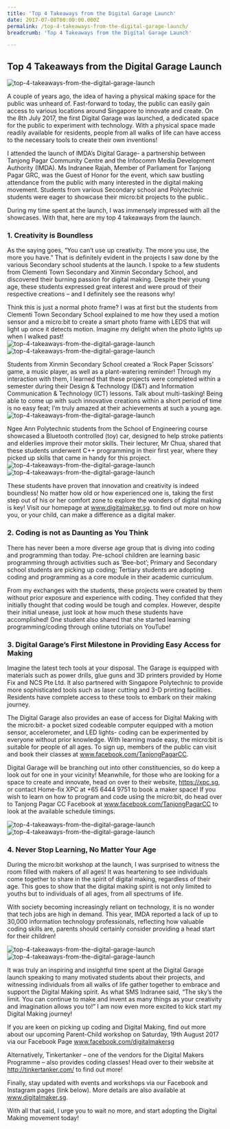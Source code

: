 ```yaml
---
title: 'Top 4 Takeaways from the Digital Garage Launch'
date: 2017-07-08T00:00:00.000Z
permalink: /top-4-takeaways-from-the-digital-garage-launch/
breadcrumb: 'Top 4 Takeaways from the Digital Garage Launch'

---
```



## Top 4 Takeaways from the Digital Garage Launch

![top-4-takeaways-from-the-digital-garage-launch](/images/stories/features/top-4-takeaways-from-the-digital-garage-launch/top-4-takeaways-from-the-digital-garage-launch1.jpg)<br>

A couple of years ago, the idea of having a physical making space for the public was unheard of. Fast-forward to today, the public can easily gain access to various locations around Singapore to innovate and create. On the 8th July 2017, the first Digital Garage was launched, a dedicated space for the public to experiment with technology. With a physical space made readily available for residents, people from all walks of life can have access to the necessary tools to create their own inventions!

I attended the launch of IMDA’s Digital Garage- a partnership between Tanjong Pagar Community Centre and the Infocomm Media Development Authority (IMDA). Ms Indranee Rajah, Member of Parliament for Tanjong Pagar GRC, was the Guest of Honor for the event, which saw bustling attendance from the public with many interested in the digital making movement. Students from various Secondary school and Polytechnic students were eager to showcase their micro:bit projects to the public..  

During my time spent at the launch, I was immensely impressed with all the showcases. With that, here are my top 4 takeaways from the launch. 

### 1. Creativity is Boundless
As the saying goes, “You can’t use up creativity. The more you use, the more you have.” That is definitely evident in the projects I saw done by the various Secondary school students at the launch. I spoke to a few students from Clementi Town Secondary and Xinmin Secondary School, and discovered their burning passion for digital making. Despite their young age, these students expressed great interest and were proud of their respective creations – and I definitely see the reasons why!

Think this is just a normal photo frame? I was at first but the students from Clementi Town Secondary School explained to me how they used a motion sensor and a micro:bit  to create a smart photo frame with LEDS that will light up once it detects motion. Imagine my delight when the photo lights up when I walked past!<br>
![top-4-takeaways-from-the-digital-garage-launch](/images/stories/features/top-4-takeaways-from-the-digital-garage-launch/top-4-takeaways-from-the-digital-garage-launch2.jpg)<br>
![top-4-takeaways-from-the-digital-garage-launch](/images/stories/features/top-4-takeaways-from-the-digital-garage-launch/top-4-takeaways-from-the-digital-garage-launch3.jpg)<br>

Students from Xinmin Secondary School created a ‘Rock Paper Scissors’ game, a music player, as well as a plant-watering reminder! Through my interaction with them, I learned that these projects were completed within a semester during their Design & Technology (D&T) and Information Communication & Technology (ICT) lessons. Talk about multi-tasking! Being able to come up with such innovative creations within a short period of time is no easy feat; I’m truly amazed at their achievements at such a young age.<br>
![top-4-takeaways-from-the-digital-garage-launch](/images/stories/features/top-4-takeaways-from-the-digital-garage-launch/top-4-takeaways-from-the-digital-garage-launch4.jpg)<br>

Ngee Ann Polytechnic students from the School of Engineering course showcased a Bluetooth controlled (toy) car, designed to help stroke patients and elderlies improve their motor skills. Their lecturer, Mr Chua, shared that these students underwent C++ programming in their first year, where they picked up skills that came in handy for this project.<br>
![top-4-takeaways-from-the-digital-garage-launch](/images/stories/features/top-4-takeaways-from-the-digital-garage-launch/top-4-takeaways-from-the-digital-garage-launch5.jpg)<br>
![top-4-takeaways-from-the-digital-garage-launch](/images/stories/features/top-4-takeaways-from-the-digital-garage-launch/top-4-takeaways-from-the-digital-garage-launch6.jpg)<br>

These students have proven that innovation and creativity is indeed boundless! No matter how old or how experienced one is, taking the first step out of his or her comfort zone to explore the wonders of digital making is key! Visit our homepage at www.digitalmaker.sg. to find out more on how you, or your child, can make a difference as a digital maker. 

### 2. Coding is not as Daunting as You Think
There has never been a more diverse age group that is diving into coding and programming than today. Pre-school children are learning basic programming through activities such as ‘Bee-bot’; Primary and Secondary school students are picking up coding; Tertiary students are adopting coding and programming as a core module in their academic curriculum. 

From my exchanges with the students, these projects were created by them without prior exposure and experience with coding. They confided that they initially thought that coding would be tough and complex. However, despite their initial unease, just look at how much these students have accomplished! One student also shared that she started learning programming/coding through online tutorials on YouTube!

### 3. Digital Garage’s First Milestone in Providing Easy Access for Making
Imagine the latest tech tools at your disposal. The Garage is equipped with materials such as power drills, glue guns and 3D printers provided by Home Fix and NCS Pte Ltd. It also partnered with Singapore Polytechnic to provide more sophisticated tools such as laser cutting and 3-D printing facilities. Residents have complete access to these tools to embark on their making journey.

The Digital Garage also provides an ease of access for Digital Making with the micro:bit- a pocket sized codeable computer equipped with a motion sensor, accelerometer, and LED lights- coding can be experimented by everyone without prior knowledge. With learning made easy, the micro:bit is suitable for people of all ages. To sign up, members of the public can visit and book their classes at www.facebook.com/TanjongPagarCC. 

Digital Garage will be branching out into other constituencies, so do keep a look out for one in your vicinity! Meanwhile, for those who are looking for a space to create and innovate, head on over to their website, https://xpc.sg, or contact Home-fix XPC at +65 6444 9751 to book a maker space! If you wish to learn on how to program and code using the micro:bit, do head over to Tanjong Pagar CC Facebook at www.facebook.com/TanjongPagarCC to look at the available schedule timings.

![top-4-takeaways-from-the-digital-garage-launch](/images/stories/features/top-4-takeaways-from-the-digital-garage-launch/top-4-takeaways-from-the-digital-garage-launch7.jpg)<br>
![top-4-takeaways-from-the-digital-garage-launch](/images/stories/features/top-4-takeaways-from-the-digital-garage-launch/top-4-takeaways-from-the-digital-garage-launch8.jpg)<br>

### 4. Never Stop Learning, No Matter Your Age
During the micro:bit workshop at the launch, I was surprised to witness the room filled with makers of all ages! It was heartening to see individuals come together to share in the spirit of digital making, regardless of their age. This goes to show that the digital making spirit is not only limited to youths but to individuals of all ages, from all spectrums of life. 

With society becoming increasingly reliant on technology, it is no wonder that tech jobs are high in demand. This year, IMDA reported a lack of up to 30,000 information technology professionals, reflecting how valuable coding skills are, parents should certainly consider providing a head start for their children!

![top-4-takeaways-from-the-digital-garage-launch](/images/stories/features/top-4-takeaways-from-the-digital-garage-launch/top-4-takeaways-from-the-digital-garage-launch9.jpg)<br>
![top-4-takeaways-from-the-digital-garage-launch](/images/stories/features/top-4-takeaways-from-the-digital-garage-launch/top-4-takeaways-from-the-digital-garage-launch10.jpg)<br>

It was truly an inspiring and insightful time spent at the Digital Garage launch speaking to many motivated students about their projects, and witnessing individuals from all walks of life gather together to embrace and support the Digital Making spirit. As what SMS Indranee said, “The sky’s the limit. You can continue to make and invent as many things as your creativity and imagination allows you to!” I am now even more excited to kick start my Digital Making journey!

If you are keen on picking up coding and Digital Making, find out more about our upcoming Parent-Child workshop on Saturday, 19th August 2017 via our Facebook Page www.facebook.com/digitalmakersg

Alternatively, Tinkertanker – one of the vendors for the Digital Makers Programme – also provides coding classes! Head over to their website at http://tinkertanker.com/ to find out more!

Finally, stay updated with events and workshops via our Facebook and Instagram pages (link below). More details are also available at www.digitalmaker.sg.

With all that said, I urge you to wait no more, and start adopting the Digital Making movement today!

